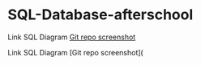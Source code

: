 # SQL-Database-afterschool

Link SQL Diagram [Git repo screenshot](https://github.com/armandaskalu/SQL-Database-afterschool/blob/main/Diagram.pdf)

Link SQL Diagram [Git repo screenshot](
